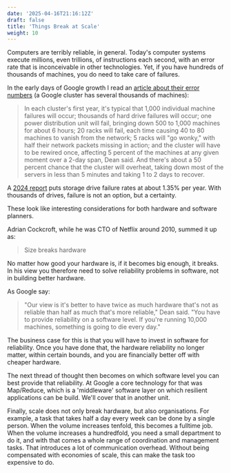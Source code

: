 ```yaml
---
date: '2025-04-16T21:16:12Z'
draft: false
title: 'Things Break at Scale'
weight: 10
---
```


Computers are terribly reliable, in general. Today's computer systems execute millions, even trillions, of instructions each second, with an error rate that is inconceivable in other technologies. Yet, if you have hundreds of thousands of machines, you do need to take care of failures.

In the early days of Google growth I read an [article about their error numbers](https://www.cnet.com/culture/google-spotlights-data-center-inner-workings/)
(a Google cluster has several thousands of machines):

> In each cluster's first year, it's typical that 1,000 individual machine failures will occur; thousands of hard drive failures will occur; one power distribution unit will fail, bringing down 500 to 1,000 machines for about 6 hours; 20 racks will fail, each time causing 40 to 80 machines to vanish from the network; 5 racks will "go wonky," with half their network packets missing in action; and the cluster will have to be rewired once, affecting 5 percent of the machines at any given moment over a 2-day span, Dean said. And there's about a 50 percent chance that the cluster will overheat, taking down most of the servers in less than 5 minutes and taking 1 to 2 days to recover.

A [2024 report](https://www.storagereview.com/news/backblaze-2024-drive-stats-hard-drive-failures-drop-as-high-capacity-models-take-over) puts storage drive failure rates at about 1.35% per year.
With thousands of drives, failure is not an option, but a certainty.

These look like interesting considerations for both hardware and software planners.

Adrian Cockcroft, while he was CTO of Netflix around 2010, summed it up as:

>Size breaks hardware

No matter how good your hardware is, if it becomes big enough, it breaks. In his view you therefore need to solve reliability problems in software, not in building better hardware.

As Google say:

> "Our view is it's better to have twice as much hardware that's not as reliable than half as much that's more reliable," Dean said. "You have to provide reliability on a software level. If you're running 10,000 machines, something is going to die every day."

The business case for this is that you will have to invest in software for reliability.
Once you have done that, the hardware reliability no longer matter, within certain bounds, and you are financially better off with cheaper hardware.

The next thread of thought then becomes on which software level you can best provide that reliability. At Google a core technology for that was Map/Reduce, which is a 'middleware' software layer on which resilient applications can be build.
We'll cover that in another unit.

Finally, scale does not only break hardware, but also organisations.
For example, a task that takes half a day every week can be done by a single person. When the volume increases tenfold, this becomes a fulltime job.
When the volume increases a hundredfold, you need a small department to do it, and with that comes a whole range of coordination and management tasks.
That introduces a lot of communication overhead.
Without being compensated with economies of scale, this can make the task too expensive to do.
